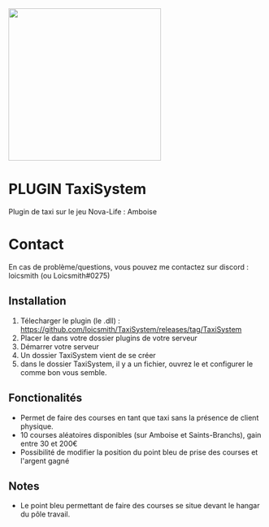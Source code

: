 <img src="https://i.imgur.com/uQsYc9F.jpeg" width="300"/>

# PLUGIN TaxiSystem

Plugin de taxi sur le jeu Nova-Life : Amboise

# Contact

En cas de problème/questions, vous pouvez me contactez sur discord : loicsmith (ou Loicsmith#0275)


## Installation
1. Télecharger le plugin (le .dll) : https://github.com/loicsmith/TaxiSystem/releases/tag/TaxiSystem
2. Placer le dans votre dossier plugins de votre serveur
3. Démarrer votre serveur
4. Un dossier TaxiSystem vient de se créer
5. dans le dossier TaxiSystem, il y a un fichier, ouvrez le et configurer le comme bon vous semble.

## Fonctionalités

- Permet de faire des courses en tant que taxi sans la présence de client physique.
- 10 courses aléatoires disponibles (sur Amboise et Saints-Branchs), gain entre 30 et 200€
- Possibilité de modifier la position du point bleu de prise des courses et l'argent gagné
  
## Notes

- Le point bleu permettant de faire des courses se situe devant le hangar du pôle travail.
